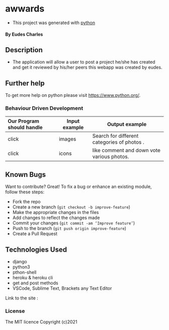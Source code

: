 # awwards

-  This project was generated with [python](https://www.python.org/) 
#### By **Eudes Charles**

## Description
-  The application will allow a user to post a project he/she has created and get it reviewed by his/her peers this webapp was created by eudes.

## Further help

To get more help on python please visit https://www.python.org/.

### Behaviour Driven Development
| Our Program should handle                       | Input example | Output example                                   |
|:------------------------------------------------|---------------|--------------------------------------------------|
|click | images  | Search for different categories of photos .|
|click | icons  | like comment and down vote various photos. |
## Known Bugs
Want to contribute? Great!
To fix a bug or enhance an existing module, follow these steps:
- Fork the repo
- Create a new branch (`git checkout -b improve-feature`)
- Make the appropriate changes in the files
- Add changes to reflect the changes made
- Commit your changes (`git commit -am ‘Improve feature’`)
- Push to the branch (`git push origin improve-feature`)
- Create a Pull Request
## Technologies Used
- django
- python3
- pthon-shell
- heroku & heroku cli
- get and post methods
- VSCode, Sublime Text, Brackets any Text Editor



Link to the site : 

### License
The MIT licence Copyright (c)2021


